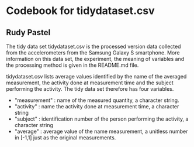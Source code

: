# Codebook for tidydataset.csv
## Rudy Pastel

The tidy data set tidydataset.csv is the processed version data collected from the accelerometers from the Samsung Galaxy S smartphone. More information on this data set, the experiment, the meaning of variables and the processing method is given in the README.md file.

tidydataset.csv lists average values identified by the name of the averaged measurement, the activity done at measurement time and the subject performing the activity.
The tidy data set therefore has four variables.
- "measurement" : name of the measured quantity, a character string.
- "activity" : name the activity done at measurement time, a character string
- "subject" : identification number of the person performing the activity, a character string
- "average" : average value of the name measurement, a unitless number in [-1,1] just as the original measurements.

